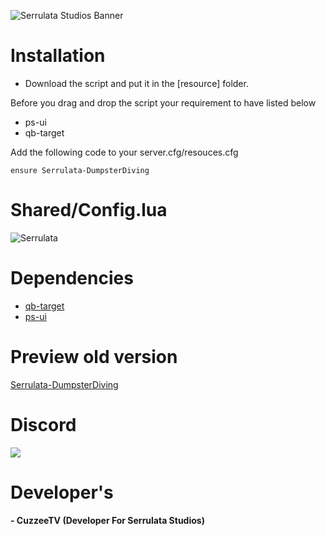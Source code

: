 ![Serrulata Studios Banner](https://i.imgur.com/wG4hycs.gif)

# **Installation**

* Download the script and put it in the [resource] folder.

Before you drag and drop the script your requirement to have listed below

- ps-ui
- qb-target

Add the following code to your server.cfg/resouces.cfg
```
ensure Serrulata-DumpsterDiving
```

# **Shared/Config.lua**

![Serrulata](https://i.imgur.com/spK3sUU.png)


# **Dependencies**
* [qb-target](https://github.com/qbcore-framework/qb-target)
* [ps-ui](https://github.com/Project-Sloth/ps-ui)


# Preview old version
[Serrulata-DumpsterDiving](https://youtu.be/obIHQCqpTvE)
# **Discord**
[![](https://dcbadge.vercel.app/api/server/NerdvuJDX7)](https://discord.gg/NerdvuJDX7)

# Developer's
#### - CuzzeeTV (Developer For Serrulata Studios)
